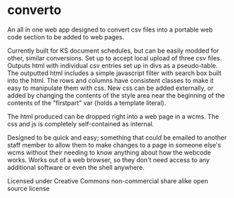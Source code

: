 # converto
An all in one web app designed to convert csv files into a portable web code section to be added to web pages.

Currently built for KS document schedules, but can be easily modded for other, similar conversions.
Set up to accept local upload of three csv files. Outputs html with individual csv entries set up in divs as a pseudo-table. The outputted html includes a simple javascript filter with search box built into the html. The rows and columns have consistent classes to make it easy to manipulate them with css. New css can be added externally, or added by changing the contents of the style area near the beginning of the contents of the "firstpart" var (holds a template literal).

The html produced can be dropped right into a web page in a wcms. The css and js is completely self-contained as internal.

Designed to be quick and easy; something that could be emailed to another staff member to allow them to make changes to a page in someone else's wcms without their needing to know anything about how the webcode works. Works out of a web browser, so they don't need access to any additional software or even the shell anywhere.

Licensed under Creative Commons non-commercial share alike open source license
